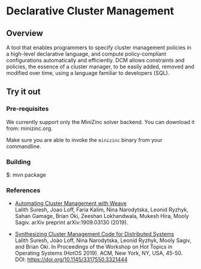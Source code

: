 # Declarative Cluster Management

## Overview

A tool that enables programmers to specify cluster management policies in a
high-level declarative language, and compute policy-compliant configurations
automatically and efficiently. DCM allows constraints and policies, the
essence of a cluster manager, to be easily added, removed and modified
over time, using a language familiar to developers (SQL).

## Try it out

### Pre-requisites

We currently support only the MiniZinc solver backend. You can download it from: minizinc.org.

Make sure you are able to invoke the `minizinc` binary from your commandline.


### Building

 $: mvn package

### References

* [Automating Cluster Management with Weave](https://arxiv.org/pdf/1909.03130.pdf)<br>
  Lalith Suresh, Joao Loff, Faria Kalim, Nina Narodytska, Leonid Ryzhyk, Sahan Gamage, Brian Oki, Zeeshan Lokhandwala, Mukesh Hira, Mooly Sagiv. arXiv preprint arXiv:1909.03130 (2019).

* [Synthesizing Cluster Management Code for Distributed Systems](https://dl.acm.org/citation.cfm?id=3321444)<br>
  Lalith Suresh, João Loff, Nina Narodytska, Leonid Ryzhyk, Mooly Sagiv, and Brian Oki. In Proceedings of the Workshop on Hot Topics in Operating Systems (HotOS 2019).
  ACM, New York, NY, USA, 45-50. DOI: https://doi.org/10.1145/3317550.3321444

